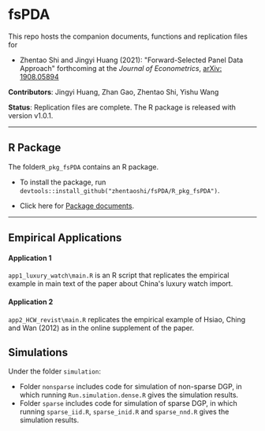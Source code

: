# fsPDA
This repo hosts the companion documents, functions and replication files for 

* Zhentao Shi and Jingyi Huang (2021): "Forward-Selected Panel Data Approach" forthcoming at the *Journal of Econometrics*, [arXiv: 1908.05894](https://arxiv.org/abs/1908.05894)

**Contributors**: Jingyi Huang, Zhan Gao, Zhentao Shi, Yishu Wang

**Status**: Replication files are complete. The R package is released with version v1.0.1.

---


## R Package

The folder`R_pkg_fsPDA` contains an R package. 

* To install the package, run `devtools::install_github("zhentaoshi/fsPDA/R_pkg_fsPDA")`.

* Click here for [Package documents](https://github.com/zhentaoshi/fsPDA/blob/master/R_pkg_fsPDA/doc/).


---


## Empirical Applications

#### Application 1

 `app1_luxury_watch\main.R` is an R script that replicates the empirical example in main text of the paper about China's luxury watch import.



#### Application 2

`app2_HCW_revist\main.R` replicates the empirical example of Hsiao, Ching and Wan (2012) as in the online supplement of the paper.





## Simulations

Under the folder `simulation`: 

- Folder `nonsparse` includes code for simulation of non-sparse DGP, in which running `Run.simulation.dense.R` gives the simulation results. 
- Folder `sparse` includes code for simulation of sparse DGP, in which running `sparse_iid.R`, `sparse_inid.R` and `sparse_nnd.R` gives the simulation results. 

